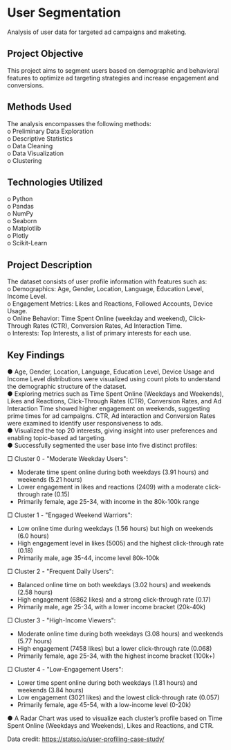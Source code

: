# User Segmentation
Analysis of user data for targeted ad campaigns and maketing.

## Project Objective
This project aims to segment users based on demographic and behavioral features to optimize ad targeting strategies and increase engagement and conversions.

## Methods Used
The analysis encompasses the following methods:  
o Preliminary Data Exploration  
o Descriptive Statistics  
o Data Cleaning  
o Data Visualization  
o Clustering

## Technologies Utilized
o Python  
o Pandas  
o NumPy  
o Seaborn  
o Matplotlib  
o Plotly  
o Scikit-Learn

## Project Description
The dataset consists of user profile information with features such as:  
o Demographics: Age, Gender, Location, Language, Education Level, Income Level.  
o Engagement Metrics: Likes and Reactions, Followed Accounts, Device Usage.  
o Online Behavior: Time Spent Online (weekday and weekend), Click-Through Rates (CTR), Conversion Rates, Ad Interaction Time.  
o Interests: Top Interests, a list of primary interests for each use.  

## Key Findings
● Age, Gender, Location, Language, Education Level, Device Usage and Income Level distributions were visualized using count plots to understand the demographic structure of the dataset.  
● Exploring metrics such as Time Spent Online (Weekdays and Weekends), Likes and Reactions, Click-Through Rates (CTR), Conversion Rates, and Ad Interaction Time showed higher engagement on weekends, suggesting prime times for ad campaigns. CTR, Ad interaction and Conversion Rates were examined to identify user responsiveness to ads.  
● Visualized the top 20 interests, giving insight into user preferences and enabling topic-based ad targeting.  
● Successfully segmented the user base into five distinct profiles:  

□ Cluster 0 - "Moderate Weekday Users":  
- Moderate time spent online during both weekdays (3.91 hours) and weekends (5.21 hours)
- Lower engagement in likes and reactions (2409) with a moderate click-through rate (0.15)
- Primarily female, age 25-34, with income in the 80k-100k range

□ Cluster 1 - "Engaged Weekend Warriors":  
- Low online time during weekdays (1.56 hours) but high on weekends (6.0 hours)  
- High engagement level in likes (5005) and the highest click-through rate (0.18)  
- Primarily male, age 35-44, income level 80k-100k
  
□ Cluster 2 - "Frequent Daily Users":  
- Balanced online time on both weekdays (3.02 hours) and weekends (2.58 hours)  
- High engagement (6862 likes) and a strong click-through rate (0.17)  
- Primarily male, age 25-34, with a lower income bracket (20k-40k)

□ Cluster 3 - "High-Income Viewers":  
- Moderate online time during both weekdays (3.08 hours) and weekends (5.77 hours)  
- High engagement (7458 likes) but a lower click-through rate (0.068)  
- Primarily female, age 25-34, with the highest income bracket (100k+)  

□ Cluster 4 - "Low-Engagement Users":  
- Lower time spent online during both weekdays (1.81 hours) and weekends (3.84 hours)  
- Low engagement (3021 likes) and the lowest click-through rate (0.057)  
- Primarily female, age 45-54, with a low-income level (0-20k)  

● A Radar Chart was used to visualize each cluster’s profile based on Time Spent Online (Weekdays and Weekends), Likes and Reactions, and CTR.  


Data credit: https://statso.io/user-profiling-case-study/


